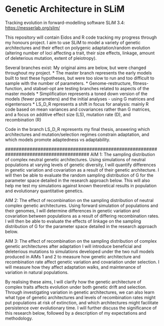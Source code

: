 # Genetic Architecture in SLiM
Tracking evolution in forward-modelling software SLiM 3.4: https://messerlab.org/slim/

This repository will contain Eidos and R code tracking my progress through my honours project. I aim to use SLiM to model a variety of genetic architectures and their effect on polygenic adaptation/random evolution (altering number of loci affecting a trait, their size effects, linkage, amount of deleterious mutation, extent of pleiotropy). 

Several branches exist: My original aims are below, but were changed throughout my project. 
						* The master branch represents the early models built to test these hypotheses, but were too slow to run and too difficult to sample with the number of parameters.
						* Genome-restructure, fitness-function, and stabsel-opt are testing branches related to aspects of the master models
						* Simplification represents a toned down version of the models (fewer parameters) and the initial analyses - using G matrices and eigentensors
						* LS_D_R represents a shift in focus for analysis: mainly R code based on mean variances and covariances rather than G matrices, and a focus on additive effect size (LS), mutation rate (D), and recombination (R)

Code in the branch LS_D_R represents my final thesis, answering which architectures and mutation/selection regimes constrain adaptation, and which models promote adaptedness vs adaptability.




#######################################################################################
AIM 1: The sampling distribution of complex neutral genetic architectures.
Using simulations of neutral populations at varying levels of genetic diversity, I will quantify differences in genetic variation and covariation as a result of their genetic architecture. I will then be able to evaluate the random sampling distribution of G for the parameter space detailed in the research approach below. This will also help me test my simulations against known theoretical results in population and evolutionary quantitative genetics.  

AIM 2: The effect of recombination on the sampling distribution of neutral complex genetic architectures.
Using forward simulation of populations and their genomes, I will determine differences in genetic variation and covariation between populations as a result of differing recombination rates. I will then be able to evaluate the effects of linkage on the sampling distribution of G for the parameter space detailed in the research approach below. 

AIM 3: The effect of recombination on the sampling distribution of complex genetic architectures after adaptation
I will introduce beneficial and deleterious mutations to simulations developed under the two null models produced in AIMs 1 and 2 to measure how genetic architecture and recombination rate affect genetic variation and covariation under selection.  I will measure how they affect adaptation walks, and maintenance of variation in natural populations. 

By realising these aims, I will clarify how the genetic architecture of complex traits affects evolution under both genetic drift and selection. Through investigating variation in genetic architectures, we can also learn what type of genetic architectures and levels of recombination rates might put populations at risk of extinction, and which architectures might facilitate persistence over evolutionary time. I will further discuss the significance of this research below, followed by a description of my expectations and methodology.
